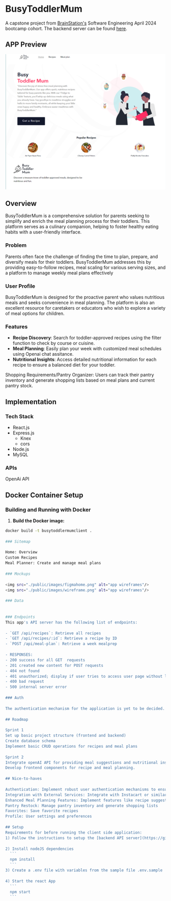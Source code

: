 # BusyToddlerMum


A capstone project from [BrainStation's](https://brainstation.io/) Software Engineering April 2024 bootcamp cohort. The backend server can be found [here](https://github.com/erioluwa66/BusyToddlerMumApi).


## APP Preview
<img src="./public/images/app_preview.png" alt="BusyToddlerMum app preview">

## Overview
BusyToddlerMum is a comprehensive solution for parents seeking to simplify and enrich the meal planning process for their toddlers. This platform serves as a culinary companion, helping to foster healthy eating habits with a user-friendly interface.



### Problem

Parents often face the challenge of finding the time to plan, prepare, and diversify meals for their toddlers. BusyToddlerMum addresses this by providing easy-to-follow recipes, meal scaling for various serving sizes, and a platform to manage weekly meal plans effectively

### User Profile
BusyToddlerMum is designed for the proactive parent who values nutritious meals and seeks convenience in meal planning. The platform is also an excellent resource for caretakers or educators who wish to explore a variety of meal options for children.

### Features
- **Recipe Discovery**: Search for toddler-approved recipes using the filter function to check by course or cuisine.
- **Meal Planning**: Easily plan your week with customized meal schedules using Openai chat assitance.
- **Nutritional Insights**: Access detailed nutritional information for each recipe to ensure a balanced diet for your toddler.


Shopping Requirements/Pantry Organizer: Users can track their pantry inventory and generate shopping lists based on meal plans and current pantry stock.

## Implementation

### Tech Stack
- React.js
- Express.js
  - Knex
  - cors
- Node.js
- MySQL

### APIs

OpenAi API

## Docker Container Setup

### Building and Running with Docker

1. **Build the Docker image:**
  ```bash
  docker build -t busytoddlermumclient .

### Sitemap

Home: Overview 
Custom Recipes
Meal Planner: Create and manage meal plans

### Mockups

<img src="./public/images/figmahome.png" alt="app wireframes"/>
<img src="./public/images/wireframe.png" alt="app wireframes"/>

### Data


### Endpoints
This app's API server has the following list of endpoints:

- `GET /api/recipes`: Retrieve all recipes
- `GET /api/recipes/:id`: Retrieve a recipe by ID
- `POST /api/meal-plan`: Retrieve a week mealprep

- RESPONSES: 
  - 200 success for all GET  requests
  - 201 created new content for POST requests
  - 404 not found
  - 401 unauthorized; display if user tries to access user page without logging in
  - 400 bad request
  - 500 internal server error

### Auth

The authentication mechanism for the application is yet to be decided. Options include traditional username/password authentication, social media login integration, or JWT-based authentication.

## Roadmap

Sprint 1
Set up basic project structure (frontend and backend)
Create database schema
Implement basic CRUD operations for recipes and meal plans

Sprint 2
Integrate openAI API for providing meal suggestions and nutritional insights
Develop frontend components for recipe and meal planning.

## Nice-to-haves

Authentication: Implement robust user authentication mechanisms to ensure data security.
Integration with External Services: Integrate with Instacart or similar services for seamless shopping experience.
Enhanced Meal Planning Features: Implement features like recipe suggestions, meal prep tips, and nutritional tracking for advanced meal planning capabilities.
Pantry Restock: Manage pantry inventory and generate shopping lists
Favorites: Save favorite recipes
Profile: User settings and preferences

## Setup
Requirements for before running the client side application:
1) Follow the instructions to setup the [backend API server](https://github.com/erioluwa66/BusyToddlerMumApi).

2) Install nodeJS dependencies
    ```
    npm install
    ```
3) Create a .env file with variables from the sample file .env.sample

4) Start the react App
    ```
    npm start
    ```
